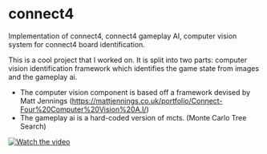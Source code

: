 # connect4
Implementation of connect4, connect4 gameplay AI, computer vision system for connect4 board identification.


This is a cool project that I worked on. It is split into two parts: computer vision identification framework which identifies the game state from images 
and the gameplay ai. 
- The computer vision component is based off a framework devised by Matt Jennings (https://mattjennings.co.uk/portfolio/Connect-Four%20Computer%20Vision%20A.I/)
- The gameplay ai is a hard-coded version of mcts. (Monte Carlo Tree Search)

[![Watch the video](https://img.youtube.com/vi/<https://www.youtube.com/watch?v=wiWxFHbbxi0>/maxresdefault.jpg)](https://www.youtube.com/watch?v=wiWxFHbbxi0)


